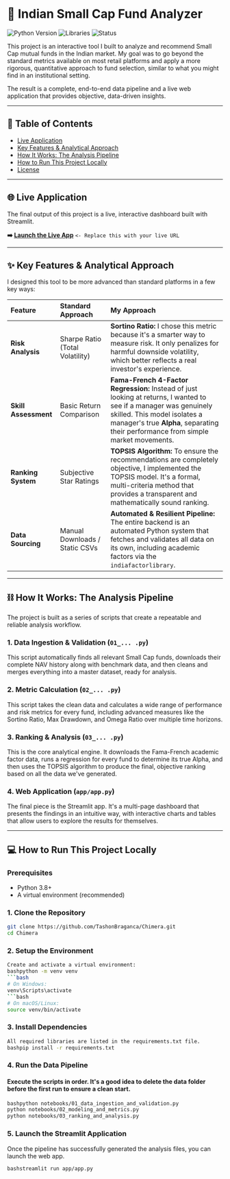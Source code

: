 # 🚀 Indian Small Cap Fund Analyzer

![Python Version](https://img.shields.io/badge/Python-3.8%2B-blue)
![Libraries](https://img.shields.io/badge/Libraries-Pandas%20%7C%20Streamlit%20%7C%20Plotly-orange)
![Status](https://img.shields.io/badge/Status-Complete-brightgreen)

This project is an interactive tool I built to analyze and recommend Small Cap mutual funds in the Indian market. My goal was to go beyond the standard metrics available on most retail platforms and apply a more rigorous, quantitative approach to fund selection, similar to what you might find in an institutional setting.

The result is a complete, end-to-end data pipeline and a live web application that provides objective, data-driven insights.

---

## 📍 Table of Contents
- [Live Application](#-live-application)
- [Key Features & Analytical Approach](#-key-features--analytical-approach)
- [How It Works: The Analysis Pipeline](#-how-it-works-the-analysis-pipeline)
- [How to Run This Project Locally](#-how-to-run-this-project-locally)
- [License](#-license)

---

## 🌐 Live Application

The final output of this project is a live, interactive dashboard built with Streamlit.

**➡️ [Launch the Live App](YOUR_DEPLOYED_STREAMLIT_URL_HERE)** `<- Replace this with your live URL`

---

## ✨ Key Features & Analytical Approach

I designed this tool to be more advanced than standard platforms in a few key ways:

| Feature | Standard Approach | **My Approach** |
| :--- | :--- | :--- |
| **Risk Analysis** | Sharpe Ratio (Total Volatility) | **Sortino Ratio:** I chose this metric because it's a smarter way to measure risk. It only penalizes for harmful downside volatility, which better reflects a real investor's experience. |
| **Skill Assessment** | Basic Return Comparison | **Fama-French 4-Factor Regression:** Instead of just looking at returns, I wanted to see if a manager was genuinely skilled. This model isolates a manager's true **Alpha**, separating their performance from simple market movements. |
| **Ranking System** | Subjective Star Ratings | **TOPSIS Algorithm:** To ensure the recommendations are completely objective, I implemented the TOPSIS model. It's a formal, multi-criteria method that provides a transparent and mathematically sound ranking. |
| **Data Sourcing** | Manual Downloads / Static CSVs | **Automated & Resilient Pipeline:** The entire backend is an automated Python system that fetches and validates all data on its own, including academic factors via the `indiafactorlibrary`. |

---

## ⛓️ How It Works: The Analysis Pipeline

The project is built as a series of scripts that create a repeatable and reliable analysis workflow.

### 1. Data Ingestion & Validation (`01_... .py`)

This script automatically finds all relevant Small Cap funds, downloads their complete NAV history along with benchmark data, and then cleans and merges everything into a master dataset, ready for analysis.

### 2. Metric Calculation (`02_... .py`)

This script takes the clean data and calculates a wide range of performance and risk metrics for every fund, including advanced measures like the Sortino Ratio, Max Drawdown, and Omega Ratio over multiple time horizons.

### 3. Ranking & Analysis (`03_... .py`)

This is the core analytical engine. It downloads the Fama-French academic factor data, runs a regression for every fund to determine its true Alpha, and then uses the TOPSIS algorithm to produce the final, objective ranking based on all the data we've generated.

### 4. Web Application (`app/app.py`)

The final piece is the Streamlit app. It's a multi-page dashboard that presents the findings in an intuitive way, with interactive charts and tables that allow users to explore the results for themselves.

---

## 💻 How to Run This Project Locally

### Prerequisites

- Python 3.8+
- A virtual environment (recommended)

### 1. Clone the Repository

```bash
git clone https://github.com/TashonBraganca/Chimera.git
cd Chimera
```
### 2. Setup the Environment
```bash
Create and activate a virtual environment:
bashpython -m venv venv
```bash
# On Windows:
venv\Scripts\activate
```bash
# On macOS/Linux:
source venv/bin/activate
```
### 3. Install Dependencies
```bash
All required libraries are listed in the requirements.txt file.
bashpip install -r requirements.txt
```
### 4. Run the Data Pipeline

#### Execute the scripts in order. It's a good idea to delete the data folder before the first run to ensure a clean start.
```bash
bashpython notebooks/01_data_ingestion_and_validation.py
python notebooks/02_modeling_and_metrics.py
python notebooks/03_ranking_and_analysis.py
```
### 5. Launch the Streamlit Application
Once the pipeline has successfully generated the analysis files, you can launch the web app.
```bash
bashstreamlit run app/app.py
```

